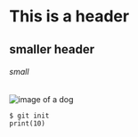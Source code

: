 # This is a header
## smaller header
###### small
![image of a dog](https://github.com/Exp-Communicate-Using-Markdown-Cohort-1/series-communicate-using-markdown-HaydenChristensen10/assets/156054178/3662b3e6-86c4-483d-b9f6-452ef11f8169)

```
$ git init
print(10)
```
